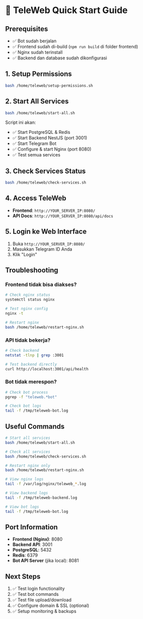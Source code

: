 # 🚀 TeleWeb Quick Start Guide

## Prerequisites

- ✅ Bot sudah berjalan
- ✅ Frontend sudah di-build (`npm run build` di folder frontend)
- ✅ Nginx sudah terinstall
- ✅ Backend dan database sudah dikonfigurasi

## 1. Setup Permissions

```bash
bash /home/teleweb/setup-permissions.sh
```

## 2. Start All Services

```bash
bash /home/teleweb/start-all.sh
```

Script ini akan:
- ✅ Start PostgreSQL & Redis
- ✅ Start Backend NestJS (port 3001)
- ✅ Start Telegram Bot
- ✅ Configure & start Nginx (port 8080)
- ✅ Test semua services

## 3. Check Services Status

```bash
bash /home/teleweb/check-services.sh
```

## 4. Access TeleWeb

- **Frontend**: `http://YOUR_SERVER_IP:8080/`
- **API Docs**: `http://YOUR_SERVER_IP:8080/api/docs`

## 5. Login ke Web Interface

1. Buka `http://YOUR_SERVER_IP:8080/`
2. Masukkan Telegram ID Anda
3. Klik "Login"

## Troubleshooting

### Frontend tidak bisa diakses?

```bash
# Check nginx status
systemctl status nginx

# Test nginx config
nginx -t

# Restart nginx
bash /home/teleweb/restart-nginx.sh
```

### API tidak bekerja?

```bash
# Check backend
netstat -tlnp | grep :3001

# Test backend directly
curl http://localhost:3001/api/health
```

### Bot tidak merespon?

```bash
# Check bot process
pgrep -f "teleweb.*bot"

# Check bot logs
tail -f /tmp/teleweb-bot.log
```

## Useful Commands

```bash
# Start all services
bash /home/teleweb/start-all.sh

# Check all services
bash /home/teleweb/check-services.sh

# Restart nginx only
bash /home/teleweb/restart-nginx.sh

# View nginx logs
tail -f /var/log/nginx/teleweb_*.log

# View backend logs
tail -f /tmp/teleweb-backend.log

# View bot logs
tail -f /tmp/teleweb-bot.log
```

## Port Information

- **Frontend (Nginx)**: 8080
- **Backend API**: 3001
- **PostgreSQL**: 5432
- **Redis**: 6379
- **Bot API Server** (jika local): 8081

## Next Steps

1. ✅ Test login functionality
2. ✅ Test bot commands
3. ✅ Test file upload/download
4. ✅ Configure domain & SSL (optional)
5. ✅ Setup monitoring & backups 